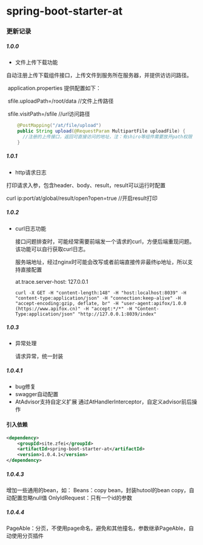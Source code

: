 # spring-boot-starter-at

### 更新记录

##### 1.0.0

- 文件上传下载功能

​       自动注册上传下载组件接口，上传文件到服务所在服务器，并提供访访问路径。

​       application.properties 提供配置如下：

​       sfile.uploadPath=/root/data    //文件上传路径

​       sfile.visitPath=/sfile      //url访问路径

```java
    @PostMapping("/at/file/upload")
    public String upload(@RequestParam MultipartFile uploadFile) {
      //注册的上传接口，返回可直接访问的地址，注：有shiro等组件需要放开path权限
    }  
```

##### 1.0.1

-  http请求日志

  打印请求入参，包含header、body、result，result可以运行时配置

  curl  ip:port/at/global/result/open?open=true   //开启result打印


##### 1.0.2

- curl日志功能

  接口问题排查时，可能经常需要前端发一个请求的curl，方便后端重现问题。该功能可以自行获取curl日志。

  服务端地址，经过nginx时可能会改写或者前端直接传非最终ip地址，所以支持直接配置

  at.trace.server-host: 127.0.0.1

  ```shell
  curl -X GET -H "content-length:148" -H "host:localhost:8039" -H "content-type:application/json" -H "connection:keep-alive" -H "accept-encoding:gzip, deflate, br" -H "user-agent:apifox/1.0.0 (https://www.apifox.cn)" -H "accept:*/*" -H "Content-Type:application/json" "http://127.0.0.1:8039/index"
  ```

##### 1.0.3

- 异常处理

  请求异常，统一封装


##### 1.0.4.1

- bug修复
- swagger自动配置
- AtAdvisor支持自定义扩展
  通过AtHandlerInterceptor，自定义advisor前后操作

#### 引入依赖
```xml
<dependency>
    <groupId>site.zfei</groupId>
    <artifactId>spring-boot-starter-at</artifactId>
    <version>1.0.4.1</version>
</dependency>
```

##### 1.0.4.3
增加一些通用的bean，如：
Beans：copy bean，封装hutool的bean copy，自动配置忽略null值
OnlyIdRequest：只有一个id的参数

##### 1.0.4.4
PageAble：分页，不使用page命名，避免和其他撞名，参数继承PageAble，自动使用分页插件






